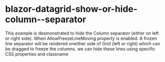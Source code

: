 # blazor-datagrid-show-or-hide-column--separator
This example is desmonstrated to hide the Column separator (either on left or right side). When AllowFreezeLineMoving property is enabled. A frozen line separator will be rendered oneither side of Grid (left or right) which can be dragged to freeze the columns. we can hide these lines using specific CSS properties and classname
